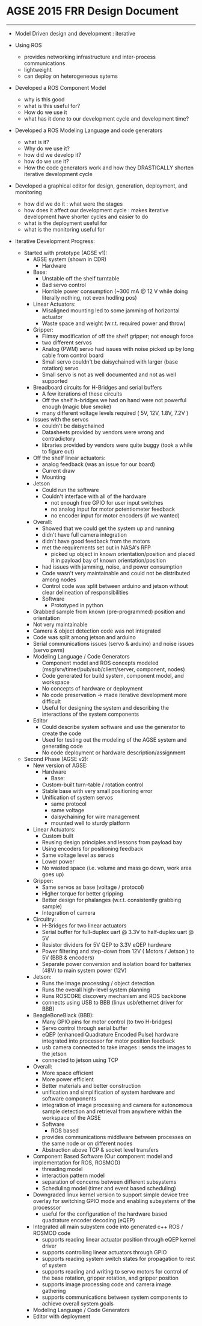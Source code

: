 # AGSE 2015 FRR Design Document
-------------------------------

* Model Driven design and development : iterative
* Using ROS
  * provides networking infrastructure and inter-process communications
  * lightweight
  * can deploy on heterogeneous sytems
* Developed a ROS Component Model
  * why is this good
  * what is this useful for?
  * How do we use it
  * what has it done to our development cycle and development time?
* Developed a ROS Modeling Language and code generators
  * what is it?
  * Why do we use it?
  * how did we develop it?
  * how do we use it?
  * How the code generators work and how they DRASTICALLY shorten iterative development cycle
* Developed a graphical editor for design, generation, deployment, and monitoring
  * how did we do it : what were the stages
  * how does it affect our development cycle : makes iterative development have shorter cycles and easier to do
  * what is the deployment useful for
  * what is the monitoring useful for

* Iterative Development Progress:
  * Started with prototype (AGSE v1):
    * AGSE system (shown in CDR)
      * Hardware
	* Base:
	  * Unstable off the shelf turntable
	  * Bad servo control
	  * Horrible power consumption (~300 mA @ 12 V while doing literally nothing, not even hodling pos)
	* Linear Actuators:
	  * Misaligned mounting led to some jamming of horizontal actuator
	  * Waste space and weight (w.r.t. required power and throw)
	* Gripper:
	  * Flimsy modification of off the shelf gripper; not enough force
	  * two different servos
	  * Analog (PWM) servo had issues with noise picked up by long cable from control board
	  * Small servo couldn't be daisychained with larger (base rotation) servo
	  * Small servo is not as well documented and not as well supported
	* Breadboard circuits for H-Bridges and serial buffers
	  * A few iterations of these circuits
	  * Off the shelf h-bridges we had on hand were not powerful enough (magic blue smoke)
	  * many different voltage levels required ( 5V, 12V, 1.8V, 7.2V )
	* Issues with the servos
	  * couldn't be daisychained
	  * Datasheets provided by vendors were wrong and contradictory
	  * libraries provided by vendors were quite buggy (took a while to figure out)
	* Off the shelf linear actuators:
	  * analog feedback (was an issue for our board)
	  * Current draw
	  * Mounting
	* Jetson
	  * Could run the software
	  * Couldn't interface with all of the hardware
	    * not enough free GPIO for user input switches
	    * no analog input for motor potentiometer feedback
	    * no encoder input for motor encoders (if we wanted)
	* Overall:
	  * Showed that we could get the system up and running
	  * didn't have full camera integration
	  * didn't have good feedback from the motors
	  * met the requirements set out in NASA's RFP
	    * picked up object in known orientation/position and placed it in payload bay of known orientation/position
	  * had issues with jamming, noise, and power consumption
	  * Code wasn't very maintainable and could not be distributed among nodes
	  * Control code was split between arduino and jetson without clear delineation of responsibilities
      * Software
      	* Prototyped in python
	* Grabbed sample from known (pre-programmed) position and orientation
	* Not very maintainable
	* Camera & object detection code was not integrated
	* Code was split among jetson and arduino
	* Serial communications issues (servo & arduino) and noise issues (servo pwm)
    * Modeling Language / Code Generators
      * Component model and ROS concepts modeled (msg/srv/timer/pub/sub/client/server, component, nodes)
      * Code generated for build system, component model, and workspace
      * No concepts of hardware or deployment
      * No code preservation -> made iterative development more difficult
      * Useful for designing the system and describing the interactions of the system components
    * Editor
      * Could describe system software and use the generator to create the code
      * Used for testing out the modeling of the AGSE system and generating code
      * No code deployment or hardware description/assignment
  * Second Phase (AGSE v2):
    * New version of AGSE:
      * Hardware
      	* Base:
	  * Custom-built turn-table / rotation control
	  * Stable base with very small positioning error
	  * Unification of system servos
	    * same protocol
	    * same voltage
	    * daisychaining for wire management
	    * mounted well to sturdy platform
	* Linear Actuators:
	  * Custom built
	  * Reusing design principles and lessons from payload bay
	  * Using encoders for positioning feedback
	  * Same voltage level as servos
	  * Lower power
	  * No wasted space (i.e. volume and mass go down, work area goes up)
	* Gripper:
	  * Same servos as base (voltage / protocol)
	  * Higher torque for better gripping
	  * Better design for phalanges (w.r.t. consistently grabbing sample)
	  * Integration of camera
	* Circuitry:
	  * H-Bridges for two linear actuators
	  * Serial buffer for full-duplex uart @ 3.3V to half-duplex uart @ 5V
	  * Resistor dividers for 5V QEP to 3.3V eQEP hardware
	  * Power filtering and step-down from 12V ( Motors / Jetson ) to 5V (BBB & encoders)
	  * Separate power conversion and isolation board for batteries (48V) to main system power (12V)
	* Jetson:
	  * Runs the image processing / object detection
	  * Runs the overall high-level system planning
	  * Runs ROSCORE discovery mechanism and ROS backbone
	  * connects using USB to BBB (linux usb/ethernet driver for BBB)
	* BeagleBoneBlack (BBB):
	  * Many GPIO pins for motor control (to two H-bridges)
	  * Servo control through serial buffer
	  * eQEP (enhanced Quadrature Encoded Pulse) hardware integrated into processor for motor position feedback
	  * usb camera connected to take images : sends the images to the jetson
	  * connected to jetson using TCP
	* Overall:
	  * More space efficient
	  * More power efficient
	  * Better materials and better construction
	  * unification and simplification of system hardware and software components
	  * integration of image processing and camera for autonomous sample detection and retrieval from anywhere within the workspace of the AGSE
      * Software
      	* ROS based
	  * provides communications middlware between processes on the same node or on different nodes
	  * Abstraction above TCP & socket level transfers
	* Component Based Software (Our component model and implementation for ROS, ROSMOD)
	  * threading model
	  * interaction pattern model
	  * separation of concerns between different subsystems
	  * Scheduling model (timer and event based scheduling)
	* Downgraded linux kernel version to support simple device tree overlay for switching GPIO mode and enabling subsystems of the processsor 
	  * useful for the configuration of the hardware based quadrature encoder decoding (eQEP)
	* Integrated all main subystem code into generated c++ ROS / ROSMOD code
	  * supports reading linear actuator position through eQEP kernel driver
	  * supports controlling linear actuators through GPIO
	  * supports reading system switch states for propagation to rest of system
	  * supports reading and writing to servo motors for control of the base rotation, gripper rotation, and gripper position
	  * supports image processing code and camera image gathering
	  * supports communications between system components to achieve overall system goals
    * Modeling Language / Code Generators
    * Editor with deployment